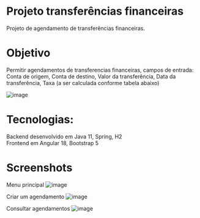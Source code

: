 # Projeto transferências financeiras
Projeto de agendamento de transferências financeiras.

# Objetivo
Permitir agendamentos de transferencias financeiras, campos de entrada:
Conta de origem, 
Conta de destino,
Valor da transferência,
Data da transferência,
Taxa (a ser calculada conforme tabela abaixo)

![image](https://github.com/user-attachments/assets/6b683965-1732-4df6-b4e4-60e05e8e680d)



# Tecnologias: 
Backend desenvolvido em Java 11, Spring, H2  
Frontend em Angular 18, Bootstrap 5

# Screenshots
Menu principal
![image](https://github.com/user-attachments/assets/164cb59e-48ef-4322-9e68-832bf801dad2)

Criar um agendamento 
![image](https://github.com/user-attachments/assets/1ccef1fa-1c21-4d88-91f8-7f9990ae0265)

Consultar agendamentos
![image](https://github.com/user-attachments/assets/bef78b63-1eaf-4bbc-bbbc-c2cf73eb797b)



